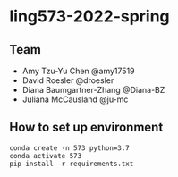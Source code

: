 # ling573-2022-spring


## Team

- Amy Tzu-Yu Chen @amy17519
- David Roesler @droesler
- Diana Baumgartner-Zhang @Diana-BZ
- Juliana McCausland @ju-mc


## How to set up environment

```
conda create -n 573 python=3.7
conda activate 573
pip install -r requirements.txt
```

